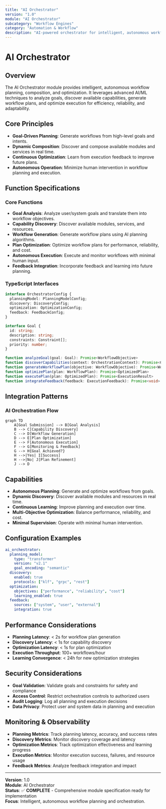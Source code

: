 ```yaml
---
title: "AI Orchestrator"
version: "1.0"
module: "AI Orchestrator"
subcategory: "Workflow Engines"
category: "Automation & Workflow"
description: "AI-powered orchestrator for intelligent, autonomous workflow planning, composition, and optimization."
---
```


# **AI Orchestrator**

## **Overview**

The AI Orchestrator module provides intelligent, autonomous workflow planning, composition, and optimization. It leverages advanced AI/ML techniques to analyze goals, discover available capabilities, generate workflow plans, and optimize execution for efficiency, reliability, and adaptability.

## **Core Principles**
- **Goal-Driven Planning**: Generate workflows from high-level goals and intents.
- **Dynamic Composition**: Discover and compose available modules and services in real time.
- **Continuous Optimization**: Learn from execution feedback to improve future plans.
- **Autonomous Operation**: Minimize human intervention in workflow planning and execution.

## **Function Specifications**

### **Core Functions**
- **Goal Analysis**: Analyze user/system goals and translate them into workflow objectives.
- **Capability Discovery**: Discover available modules, services, and resources.
- **Workflow Generation**: Generate workflow plans using AI planning algorithms.
- **Plan Optimization**: Optimize workflow plans for performance, reliability, and cost.
- **Autonomous Execution**: Execute and monitor workflows with minimal human input.
- **Feedback Integration**: Incorporate feedback and learning into future planning.

### **TypeScript Interfaces**
```typescript
interface OrchestratorConfig {
  planningModel: PlanningModelConfig;
  discovery: DiscoveryConfig;
  optimization: OptimizationConfig;
  feedback: FeedbackConfig;
}

interface Goal {
  id: string;
  description: string;
  constraints: Constraint[];
  priority: number;
}

function analyzeGoal(goal: Goal): Promise<WorkflowObjective>
function discoverCapabilities(context: OrchestrationContext): Promise<CapabilityList>
function generateWorkflowPlan(objective: WorkflowObjective): Promise<WorkflowPlan>
function optimizePlan(plan: WorkflowPlan): Promise<OptimizedPlan>
function executePlan(plan: OptimizedPlan): Promise<ExecutionResult>
function integrateFeedback(feedback: ExecutionFeedback): Promise<void>
```

## **Integration Patterns**

### **AI Orchestration Flow**
```mermaid
graph TD
    A[Goal Submission] --> B[Goal Analysis]
    B --> C[Capability Discovery]
    C --> D[Workflow Generation]
    D --> E[Plan Optimization]
    E --> F[Autonomous Execution]
    F --> G[Monitoring & Feedback]
    G --> H{Goal Achieved?}
    H -->|Yes| I[Success]
    H -->|No| J[Plan Refinement]
    J --> D
```

## **Capabilities**
- **Autonomous Planning**: Generate and optimize workflows from goals.
- **Dynamic Discovery**: Discover available modules and resources in real time.
- **Continuous Learning**: Improve planning and execution over time.
- **Multi-Objective Optimization**: Balance performance, reliability, and cost.
- **Minimal Supervision**: Operate with minimal human intervention.

## **Configuration Examples**
```yaml
ai_orchestrator:
  planning_model:
    type: "transformer"
    version: "v2.1"
    goal_encoding: "semantic"
  discovery:
    enabled: true
    protocols: ["klf", "grpc", "rest"]
  optimization:
    objectives: ["performance", "reliability", "cost"]
    learning_enabled: true
  feedback:
    sources: ["system", "user", "external"]
    integration: true
```

## **Performance Considerations**
- **Planning Latency**: < 2s for workflow plan generation
- **Discovery Latency**: < 1s for capability discovery
- **Optimization Latency**: < 1s for plan optimization
- **Execution Throughput**: 100+ workflows/hour
- **Learning Convergence**: < 24h for new optimization strategies

## **Security Considerations**
- **Goal Validation**: Validate goals and constraints for safety and compliance
- **Access Control**: Restrict orchestration controls to authorized users
- **Audit Logging**: Log all planning and execution decisions
- **Data Privacy**: Protect user and system data in planning and execution

## **Monitoring & Observability**
- **Planning Metrics**: Track planning latency, accuracy, and success rates
- **Discovery Metrics**: Monitor discovery coverage and latency
- **Optimization Metrics**: Track optimization effectiveness and learning progress
- **Execution Metrics**: Monitor execution success, failures, and resource usage
- **Feedback Metrics**: Analyze feedback integration and impact

---

**Version**: 1.0  
**Module**: AI Orchestrator  
**Status**: ✅ **COMPLETE** - Comprehensive module specification ready for implementation  
**Focus**: Intelligent, autonomous workflow planning and orchestration. 